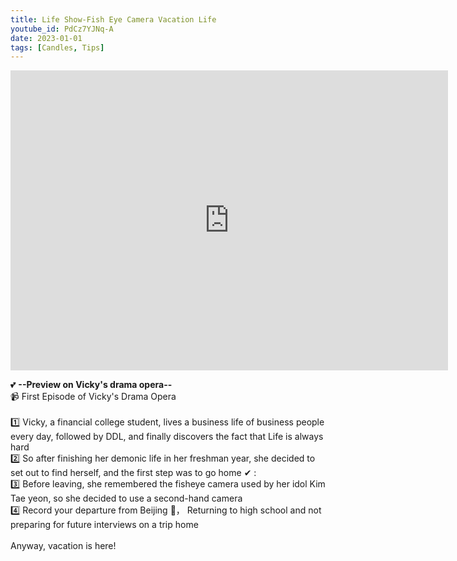 ```yaml
---
title: Life Show-Fish Eye Camera Vacation Life
youtube_id: PdCz7YJNq-A
date: 2023-01-01
tags: [Candles, Tips]
---
```


<div class="embed-container">
  <iframe
      src="https://www.youtube.com/embed/PdCz7YJNq-A"
      width="700"
      height="480"
      frameborder="0"
      allowfullscreen="true">
  </iframe>
</div>

💕 **--Preview on Vicky's drama opera--**
<br />
📹 First Episode of Vicky's Drama Opera
<br />
<br />
1️⃣ Vicky, a financial college student, lives a business life of business people every day, followed by DDL, and finally discovers the fact that Life is always hard
<br />
2️⃣ So after finishing her demonic life in her freshman year, she decided to set out to find herself, and the first step was to go home ✔ :
<br />
3️⃣ Before leaving, she remembered the fisheye camera used by her idol Kim Tae yeon, so she decided to use a second-hand camera
<br />
4️⃣ Record your departure from Beijing 🎇， Returning to high school and not preparing for future interviews on a trip home
<br />
<br />
Anyway, vacation is here!
